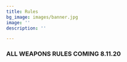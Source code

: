 ```yaml
---
title: Rules
bg_image: images/banner.jpg
image: ''
description: ''

---
```

### **ALL WEAPONS RULES COMING 8.11.20**